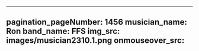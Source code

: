 ------
pagination_pageNumber: 1456
musician_name: Ron
band_name: FFS
img_src: images/musician2310.1.png
onmouseover_src: 
------